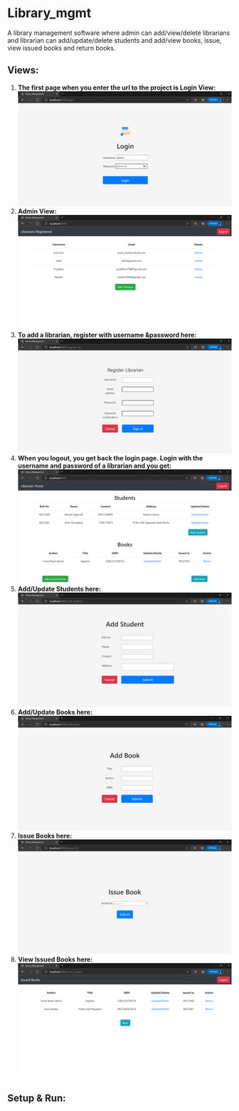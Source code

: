 # Library_mgmt
A library management software where admin can add/view/delete librarians and librarian can add/update/delete students and add/view books, issue, view issued books and return books.

## Views:
1. **The first page when you enter the url to the project is Login View:**
    <img src="documentation/login_view.png">
1. **Admin View:**
    <img src="documentation/Admin_home_view.png">
1. **To add a librarian, register with username &password here:**
    <img src="documentation/register_librarian_view.png">
1. **When you logout, you get back the login page. Login with the username and password of a librarian and you get:**
    <img src="documentation/Librarian_home_view.png">
1. **Add/Update Students here:**
    <img src="documentation/add_student_view.png">
1. **Add/Update Books here:**
    <img src="documentation/add_book_view.png">
1. **Issue Books here:**
    <img src="documentation/issue_book_view.png">
1. **View Issued Books here:**
    <img src="documentation/issued_books_view.png">

## Setup & Run:
